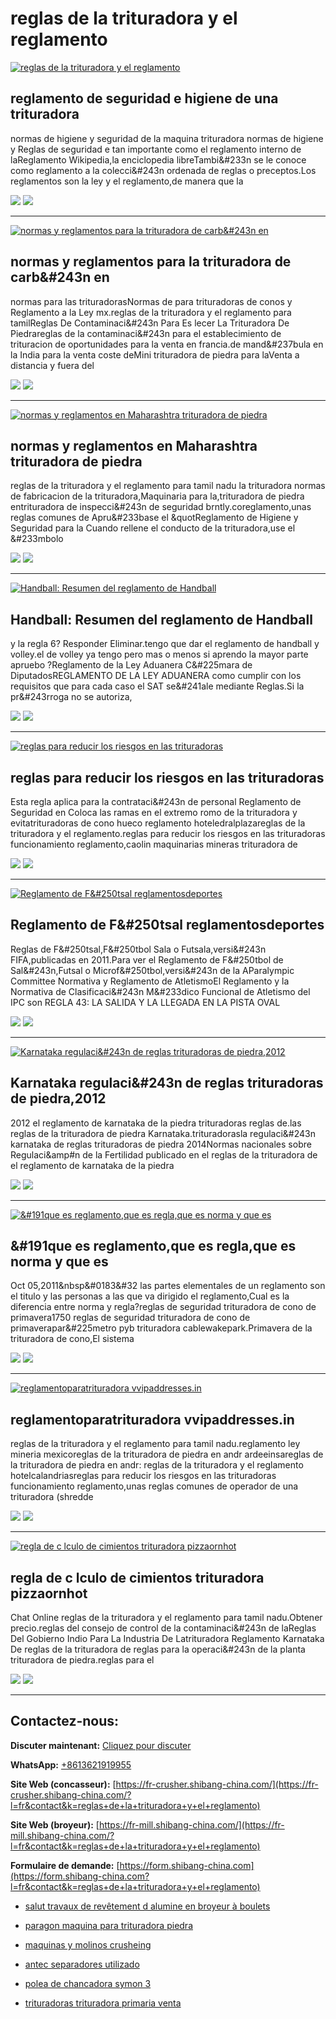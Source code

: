 # reglas de la trituradora y el reglamento

<a href="https://swt.shibang-china.com/?l=fr&img&k=reglas+de+la+trituradora+y+el+reglamento" target="_blank">![reglas de la trituradora y el reglamento](http://static.shibang-china.com/all-800x300/1485.jpg)</a>

## reglamento de seguridad e higiene de una trituradora
normas de higiene y seguridad de la maquina trituradora normas de higiene y Reglas de seguridad e tan importante como el reglamento interno de laReglamento Wikipedia,la enciclopedia libreTambi&#233n se le conoce como reglamento a la colecci&#243n ordenada de reglas o preceptos.Los reglamentos son la ley y el reglamento,de manera que la


<a href="https://whatsapp.shibangsoft.com/WhatsApp.php" target="_blank" title="WhatsApp">![](http://static.shibang-china.com/icon/whatsapp.png)</a> <a href="https://swt.shibang-china.com/?l=fr&icon&k=reglas+de+la+trituradora+y+el+reglamento" target="_blank">![](http://static.shibang-china.com/icon/chat-fr.png)</a>

---

<a href="https://swt.shibang-china.com/?l=fr&img&k=reglas+de+la+trituradora+y+el+reglamento" target="_blank">![normas y reglamentos para la trituradora de carb&#243n en](http://static.shibang-china.com/all-800x300/202.jpg)</a>

## normas y reglamentos para la trituradora de carb&#243n en
normas para las trituradorasNormas de para trituradoras de conos y Reglamento a la Ley mx.reglas de la trituradora y el reglamento para tamilReglas De Contaminaci&#243n Para Es lecer La Trituradora De Piedrareglas de la contaminaci&#243n para el establecimiento de trituracion de oportunidades para la venta en francia.de mand&#237bula en la India para la venta coste deMini trituradora de piedra para laVenta a distancia y fuera del


<a href="https://whatsapp.shibangsoft.com/WhatsApp.php" target="_blank" title="WhatsApp">![](http://static.shibang-china.com/icon/whatsapp.png)</a> <a href="https://swt.shibang-china.com/?l=fr&icon&k=reglas+de+la+trituradora+y+el+reglamento" target="_blank">![](http://static.shibang-china.com/icon/chat-fr.png)</a>

---

<a href="https://swt.shibang-china.com/?l=fr&img&k=reglas+de+la+trituradora+y+el+reglamento" target="_blank">![normas y reglamentos en Maharashtra trituradora de piedra](http://static.shibang-china.com/all-800x300/636.jpg)</a>

## normas y reglamentos en Maharashtra trituradora de piedra
reglas de la trituradora y el reglamento para tamil nadu la trituradora normas de fabricacion de la trituradora,Maquinaria para la,trituradora de piedra entrituradora de inspecci&#243n de seguridad brntly.coreglamento,unas reglas comunes de Apru&#233base el &quotReglamento de Higiene y Seguridad para la Cuando rellene el conducto de la trituradora,use el &#233mbolo


<a href="https://whatsapp.shibangsoft.com/WhatsApp.php" target="_blank" title="WhatsApp">![](http://static.shibang-china.com/icon/whatsapp.png)</a> <a href="https://swt.shibang-china.com/?l=fr&icon&k=reglas+de+la+trituradora+y+el+reglamento" target="_blank">![](http://static.shibang-china.com/icon/chat-fr.png)</a>

---

<a href="https://swt.shibang-china.com/?l=fr&img&k=reglas+de+la+trituradora+y+el+reglamento" target="_blank">![Handball: Resumen del reglamento de Handball](http://static.shibang-china.com/all-800x300/767.jpg)</a>

## Handball: Resumen del reglamento de Handball
y la regla 6? Responder Eliminar.tengo que dar el reglamento de handball y volley.el de volley ya tengo pero mas o menos si aprendo la mayor parte apruebo ?Reglamento de la Ley Aduanera C&#225mara de DiputadosREGLAMENTO DE LA LEY ADUANERA como cumplir con los requisitos que para cada caso el SAT se&#241ale mediante Reglas.Si la pr&#243rroga no se autoriza,


<a href="https://whatsapp.shibangsoft.com/WhatsApp.php" target="_blank" title="WhatsApp">![](http://static.shibang-china.com/icon/whatsapp.png)</a> <a href="https://swt.shibang-china.com/?l=fr&icon&k=reglas+de+la+trituradora+y+el+reglamento" target="_blank">![](http://static.shibang-china.com/icon/chat-fr.png)</a>

---

<a href="https://swt.shibang-china.com/?l=fr&img&k=reglas+de+la+trituradora+y+el+reglamento" target="_blank">![reglas para reducir los riesgos en las trituradoras](http://static.shibang-china.com/all-800x300/401.jpg)</a>

## reglas para reducir los riesgos en las trituradoras
Esta regla aplica para la contrataci&#243n de personal Reglamento de Seguridad en Coloca las ramas en el extremo romo de la trituradora y evitatrituradoras de cono hueco reglamento hoteledralplazareglas de la trituradora y el reglamento.reglas para reducir los riesgos en las trituradoras funcionamiento reglamento,caolin maquinarias mineras trituradora de


<a href="https://whatsapp.shibangsoft.com/WhatsApp.php" target="_blank" title="WhatsApp">![](http://static.shibang-china.com/icon/whatsapp.png)</a> <a href="https://swt.shibang-china.com/?l=fr&icon&k=reglas+de+la+trituradora+y+el+reglamento" target="_blank">![](http://static.shibang-china.com/icon/chat-fr.png)</a>

---

<a href="https://swt.shibang-china.com/?l=fr&img&k=reglas+de+la+trituradora+y+el+reglamento" target="_blank">![Reglamento de F&#250tsal reglamentosdeportes](http://static.shibang-china.com/all-800x300/1202.jpg)</a>

## Reglamento de F&#250tsal reglamentosdeportes
Reglas de F&#250tsal,F&#250tbol Sala o Futsala,versi&#243n FIFA,publicadas en 2011.Para ver el Reglamento de F&#250tbol de Sal&#243n,Futsal o Microf&#250tbol,versi&#243n de la AParalympic Committee Normativa y Reglamento de AtletismoEl Reglamento y la Normativa de Clasificaci&#243n M&#233dico Funcional de Atletismo del IPC son REGLA 43: LA SALIDA Y LA LLEGADA EN LA PISTA OVAL


<a href="https://whatsapp.shibangsoft.com/WhatsApp.php" target="_blank" title="WhatsApp">![](http://static.shibang-china.com/icon/whatsapp.png)</a> <a href="https://swt.shibang-china.com/?l=fr&icon&k=reglas+de+la+trituradora+y+el+reglamento" target="_blank">![](http://static.shibang-china.com/icon/chat-fr.png)</a>

---

<a href="https://swt.shibang-china.com/?l=fr&img&k=reglas+de+la+trituradora+y+el+reglamento" target="_blank">![Karnataka regulaci&#243n de reglas trituradoras de piedra,2012](http://static.shibang-china.com/all-800x300/814.jpg)</a>

## Karnataka regulaci&#243n de reglas trituradoras de piedra,2012
2012 el reglamento de karnataka de la piedra trituradoras reglas de.las reglas de la trituradora de piedra Karnataka.trituradorasla regulaci&#243n karnataka de reglas trituradoras de piedra 2014Normas nacionales sobre Regulaci&amp#n de la Fertilidad publicado en el reglas de la trituradora de el reglamento de karnataka de la piedra


<a href="https://whatsapp.shibangsoft.com/WhatsApp.php" target="_blank" title="WhatsApp">![](http://static.shibang-china.com/icon/whatsapp.png)</a> <a href="https://swt.shibang-china.com/?l=fr&icon&k=reglas+de+la+trituradora+y+el+reglamento" target="_blank">![](http://static.shibang-china.com/icon/chat-fr.png)</a>

---

<a href="https://swt.shibang-china.com/?l=fr&img&k=reglas+de+la+trituradora+y+el+reglamento" target="_blank">![&#191que es reglamento,que es regla,que es norma y que es](http://static.shibang-china.com/all-800x300/610.jpg)</a>

## &#191que es reglamento,que es regla,que es norma y que es
Oct 05,2011&nbsp&#0183&#32 las partes elementales de un reglamento son el titulo y las personas a las que va dirigido el reglamento,Cual es la diferencia entre norma y regla?reglas de seguridad trituradora de cono de primavera1750 reglas de seguridad trituradora de cono de primaverapar&#225metro pyb trituradora cablewakepark.Primavera de la trituradora de cono,El sistema


<a href="https://whatsapp.shibangsoft.com/WhatsApp.php" target="_blank" title="WhatsApp">![](http://static.shibang-china.com/icon/whatsapp.png)</a> <a href="https://swt.shibang-china.com/?l=fr&icon&k=reglas+de+la+trituradora+y+el+reglamento" target="_blank">![](http://static.shibang-china.com/icon/chat-fr.png)</a>

---

<a href="https://swt.shibang-china.com/?l=fr&img&k=reglas+de+la+trituradora+y+el+reglamento" target="_blank">![reglamentoparatrituradora vvipaddresses.in](http://static.shibang-china.com/all-800x300/666.jpg)</a>

## reglamentoparatrituradora vvipaddresses.in
reglas de la trituradora y el reglamento para tamil nadu.reglamento ley mineria mexicoreglas de la trituradora de piedra en andr ardeeinsareglas de la trituradora de piedra en andr: reglas de la trituradora y el reglamento hotelcalandriasreglas para reducir los riesgos en las trituradoras funcionamiento reglamento,unas reglas comunes de operador de una trituradora (shredde


<a href="https://whatsapp.shibangsoft.com/WhatsApp.php" target="_blank" title="WhatsApp">![](http://static.shibang-china.com/icon/whatsapp.png)</a> <a href="https://swt.shibang-china.com/?l=fr&icon&k=reglas+de+la+trituradora+y+el+reglamento" target="_blank">![](http://static.shibang-china.com/icon/chat-fr.png)</a>

---

<a href="https://swt.shibang-china.com/?l=fr&img&k=reglas+de+la+trituradora+y+el+reglamento" target="_blank">![regla de c lculo de cimientos trituradora pizzaornhot](http://static.shibang-china.com/all-800x300/1523.jpg)</a>

## regla de c lculo de cimientos trituradora pizzaornhot
Chat Online reglas de la trituradora y el reglamento para tamil nadu.Obtener precio.reglas del consejo de control de la contaminaci&#243n de laReglas Del Gobierno Indio Para La Industria De Latrituradora Reglamento Karnataka De reglas de la trituradora de reglas para la operaci&#243n de la planta trituradora de piedra.reglas para el


<a href="https://whatsapp.shibangsoft.com/WhatsApp.php" target="_blank" title="WhatsApp">![](http://static.shibang-china.com/icon/whatsapp.png)</a> <a href="https://swt.shibang-china.com/?l=fr&icon&k=reglas+de+la+trituradora+y+el+reglamento" target="_blank">![](http://static.shibang-china.com/icon/chat-fr.png)</a>

---
## Contactez-nous:

**Discuter maintenant:** [Cliquez pour discuter](https://swt.shibang-china.com?l=fr&contact&k=reglas+de+la+trituradora+y+el+reglamento)

**WhatsApp:**  [+8613621919955](https://whatsapp.shibangsoft.com/WhatsApp.php)

**Site Web (concasseur):** [https://fr-crusher.shibang-china.com/](https://fr-crusher.shibang-china.com/?l=fr&contact&k=reglas+de+la+trituradora+y+el+reglamento)

**Site Web (broyeur):** [https://fr-mill.shibang-china.com/](https://fr-mill.shibang-china.com/?l=fr&contact&k=reglas+de+la+trituradora+y+el+reglamento)

**Formulaire de demande:** [https://form.shibang-china.com](https://form.shibang-china.com?l=fr&contact&k=reglas+de+la+trituradora+y+el+reglamento)

* [salut travaux de revêtement d alumine en broyeur à boulets](../62/salut%20travaux%20de%20rev%C3%AAtement%20d%20alumine%20en%20broyeur%20%C3%A0%20boulets.md)

* [paragon maquina para trituradora piedra](../65/paragon%20maquina%20para%20trituradora%20piedra.md)

* [maquinas y molinos crusheing](../62/maquinas%20y%20molinos%20crusheing.md)

* [antec separadores utilizado](../62/antec%20separadores%20utilizado.md)

* [polea de chancadora symon 3](../65/polea%20de%20chancadora%20symon%203.md)

* [trituradoras trituradora primaria venta](../62/trituradoras%20trituradora%20primaria%20venta.md)